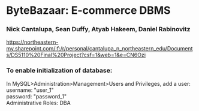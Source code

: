 # ByteBazaar: E-commerce DBMS
### Nick Cantalupa, Sean Duffy, Atyab Hakeem, Daniel Rabinovitz
https://northeastern-my.sharepoint.com/:f:/r/personal/cantalupa_n_northeastern_edu/Documents/DS5110%20Final%20Project?csf=1&web=1&e=CN6Ozi

### To enable initialization of database:
In MySQL>Administration>Management>Users and Privileges, add a user:\
username: "user_1"\
password: "password_1"\
Administrative Roles: DBA
